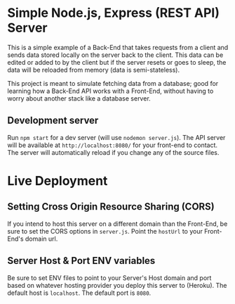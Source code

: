 # Simple Node.js, Express (REST API) Server

This is a simple example of a Back-End that takes requests from a client and sends data stored locally on the server back to the client. This data can be edited or added to by the client but if the server resets or goes to sleep, the data will be reloaded from memory (data is semi-stateless).

This project is meant to simulate fetching data from a database; good for learning how a Back-End API works with a Front-End, without having to worry about another stack like a database server. 

## Development server

Run `npm start` for a dev server (will use `nodemon server.js`). The API server will be available at `http://localhost:8080/` for your front-end to contact. The server will automatically reload if you change any of the source files.

# Live Deployment

## Setting Cross Origin Resource Sharing (CORS)

If you intend to host this server on a different domain than the Front-End, be sure to set the CORS options in `server.js`. Point the `hostUrl` to your Front-End's domain url.

## Server Host & Port ENV variables

Be sure to set ENV files to point to your Server's Host domain and port based on whatever hosting provider you deploy this server to (Heroku). The default host is `localhost`. The default port is `8080`.

